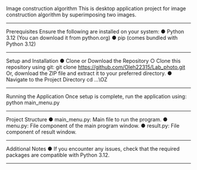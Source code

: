Image construction algorithm
This is desktop application project for image construction algorithm by superimposing two images.
________________________________________
Prerequisites
Ensure the following are installed on your system:
●	Python 3.12 (You can download it from python.org)
●	pip (comes bundled with Python 3.12)
________________________________________
Setup and Installation
●	Clone or Download the Repository
○	Clone this repository using git:
git clone https://github.com/Oleh22315/Lab_photo.git
Or, download the ZIP file and extract it to your preferred directory.
●	Navigate to the Project Directory 
cd …\OZ
________________________________________
Running the Application
Once setup is complete, run the application using:
python main_menu.py
________________________________________

Project Structure
●	main_menu.py: Main file to run the program.
●	menu.py: File component of the main program window.
●	result.py: File component of result window.
________________________________________
Additional Notes
●	If you encounter any issues, check that the required packages are compatible with Python 3.12.
________________________________________

